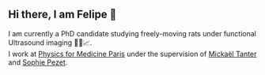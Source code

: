 ## Hi there, I am Felipe 👋

I am currently a PhD candidate studying freely-moving rats under functional Ultrasound imaging 🐀🩻📈.  
I work at [Physics for Medicine Paris](https://www.physicsformedicine.espci.fr) under the supervision of [Mickaël Tanter](https://www.physicsformedicine.espci.fr/tanter-mickael/) and [Sophie Pezet](https://www.physicsformedicine.espci.fr/pezet-sophie/).
